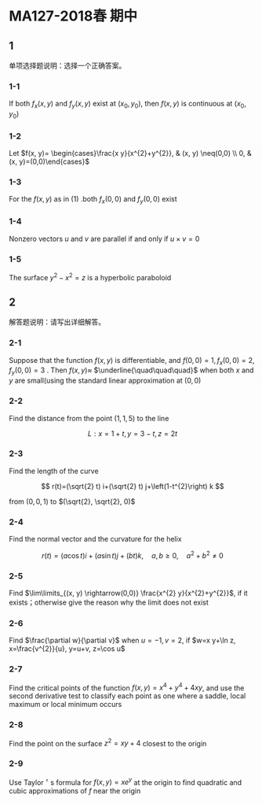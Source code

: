 # MA127-2018春 期中

## 1
单项选择题说明：选择一个正确答案。

### 1-1

If both $f_{x}(x, y)$ and $f_{y}(x, y)$ exist at $\left(x_{0}, y_{0}\right)$, then $f(x, y)$ is continuous at $\left(x_{0}, y_{0}\right)$

### 1-2

Let $f(x, y)= \begin{cases}\frac{x y}{x^{2}+y^{2}}, & (x, y) \neq(0,0) \\ 0, & (x, y)=(0,0)\end{cases}$

### 1-3

For the $f(x, y)$ as in $(1)$ .both $f_{x}(0,0)$ and $f_{y}(0,0)$ exist

### 1-4

Nonzero vectors $u$ and $v$ are parallel if and only if $u \times v=0$

### 1-5

The surface $y^{2}-x^{2}=z$ is a hyperbolic paraboloid

## 2
解答题说明：请写出详细解答。

### 2-1

Suppose that the function $f(x, y)$ is differentiable, and $f(0,0)=1, f_{x}(0,0)=2, f_{y}(0,0)=3$ . Then $f(x, y) \approx$ $\underline{\quad\quad\quad}$ when both $x$ and $y$ are small(using the standard linear approximation at $(0,0)$

### 2-2

Find the distance from the point $(1,1,5)$ to the line

$$
L: x=1+t, y=3-t, z=2 t
$$

### 2-3

Find the length of the curve

$$
r(t)=(\sqrt{2} t) i+(\sqrt{2} t) j+\left(1-t^{2}\right) k
$$

from $(0,0,1)$ to $(\sqrt{2}, \sqrt{2}, 0)$

### 2-4

Find the normal vector and the curvature for the helix

$$
r(t)=(a \cos t) i+(a \sin t) j+(b t) k, \quad a, b \geqslant 0, \quad a^{2}+b^{2} \neq 0
$$

### 2-5

Find $\lim\limits_{(x, y) \rightarrow(0,0)} \frac{x^{2} y}{x^{2}+y^{2}}$, if it exists；otherwise give the reason why the limit does not exist

### 2-6

Find $\frac{\partial w}{\partial v}$ when $u=-1, v=2$, if $w=x y+\ln z, x=\frac{v^{2}}{u}, y=u+v, z=\cos u$

### 2-7

Find the critical points of the function $f(x, y)=x^{4}+y^{4}+4 x y$, and use the second derivative test to classify each point as one where a saddle, local maximum or local minimum occurs

### 2-8

Find the point on the surface $z^{2}=x y+4$ closest to the origin

### 2-9

Use Taylor＇s formula for $f(x, y)=x e^{y}$ at the origin to find quadratic and cubic approximations of $f$ near the origin
